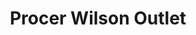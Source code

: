 ---
title: "Procer Wilson Outlet"
url: /ciudad-autonoma-de-buenos-aires/procer-wilson-outlet/
shop: ropa
---